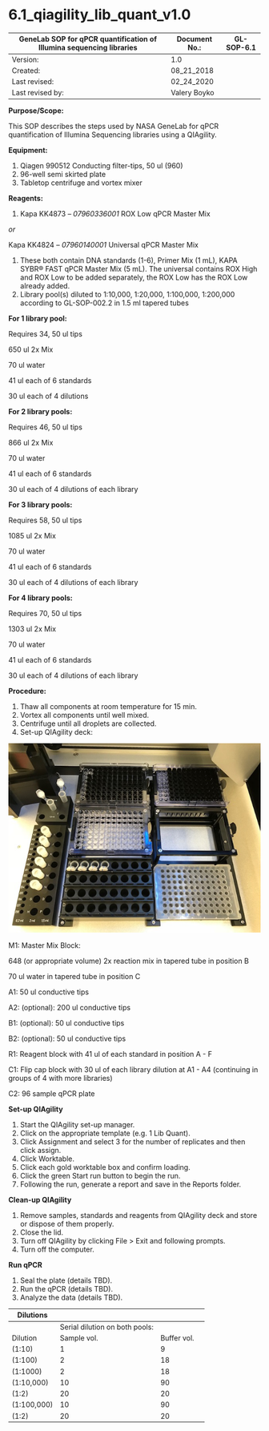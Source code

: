 # 6.1\_qiagility\_lib\_quant\_v1.0

| **GeneLab SOP for qPCR quantification of Illumina sequencing libraries** | Document No.: | GL-SOP-6.1 |
| ------------------------------------------------------------------------ | ------------- | ---------- |
| Version:                                                                 | 1.0           |            |
| Created:                                                                 | 08\_21\_2018  |            |
| Last revised:                                                            | 02\_24\_2020  |            |
| Last revised by:                                                         | Valery Boyko  |            |

**Purpose/Scope:**

This SOP describes the steps used by NASA GeneLab for qPCR quantification of Illumina Sequencing libraries using a QIAgility.

**Equipment:**

1. Qiagen 990512 Conducting filter-tips, 50 ul (960)
2. 96-well semi skirted plate
3. Tabletop centrifuge and vortex mixer

**Reagents:**

1. Kapa KK4873 _– 07960336001_ ROX Low qPCR Master Mix

_or_

Kapa KK4824 _– 07960140001_ Universal qPCR Master Mix

1. These both contain DNA standards (1-6), Primer Mix (1 mL), KAPA SYBR® FAST qPCR Master Mix (5 mL). The universal contains ROX High and ROX Low to be added separately, the ROX Low has the ROX Low already added.
2. Library pool(s) diluted to 1:10,000, 1:20,000, 1:100,000, 1:200,000 according to GL-SOP-002.2 in 1.5 ml tapered tubes

**For 1 library pool:**

Requires 34, 50 ul tips

650 ul 2x Mix

70 ul water

41 ul each of 6 standards

30 ul each of 4 dilutions

**For 2 library pools:**

Requires 46, 50 ul tips

866 ul 2x Mix

70 ul water

41 ul each of 6 standards

30 ul each of 4 dilutions of each library

**For 3 library pools:**

Requires 58, 50 ul tips

1085 ul 2x Mix

70 ul water

41 ul each of 6 standards

30 ul each of 4 dilutions of each library

**For 4 library pools:**

Requires 70, 50 ul tips

1303 ul 2x Mix

70 ul water

41 ul each of 6 standards

30 ul each of 4 dilutions of each library

**Procedure:**

1. Thaw all components at room temperature for 15 min.
2. Vortex all components until well mixed.
3. Centrifuge until all droplets are collected.
4. Set-up QIAgility deck:

![](<../.gitbook/assets/0 (3).jpeg>)

M1: Master Mix Block:

648 (or appropriate volume) 2x reaction mix in tapered tube in position B

70 ul water in tapered tube in position C

A1: 50 ul conductive tips

A2: (optional): 200 ul conductive tips

B1: (optional): 50 ul conductive tips

B2: (optional): 50 ul conductive tips

R1: Reagent block with 41 ul of each standard in position A - F

C1: Flip cap block with 30 ul of each library dilution at A1 - A4 (continuing in groups of 4 with more libraries)

C2: 96 sample qPCR plate

**Set-up QIAgility**

1. Start the QIAgility set-up manager.
2. Click on the appropriate template (e.g. 1 Lib Quant).
3. Click Assignment and select 3 for the number of replicates and then click assign.
4. Click Worktable.
5. Click each gold worktable box and confirm loading.
6. Click the green Start run button to begin the run.
7. Following the run, generate a report and save in the Reports folder.

**Clean-up QIAgility**

1. Remove samples, standards and reagents from QIAgility deck and store or dispose of them properly.
2. Close the lid.
3. Turn off QIAgility by clicking File > Exit and following prompts.
4. Turn off the computer.

**Run qPCR**

1. Seal the plate (details TBD).
2. Run the qPCR (details TBD).
3. Analyze the data (details TBD).

| Dilutions   |                                |             |   |
| ----------- | ------------------------------ | ----------- | - |
|             | Serial dilution on both pools: |             |   |
| Dilution    | Sample vol.                    | Buffer vol. |   |
| (1:10)      | 1                              | 9           |   |
| (1:100)     | 2                              | 18          |   |
| (1:1000)    | 2                              | 18          |   |
| (1:10,000)  | 10                             | 90          |   |
| (1:2)       | 20                             | 20          |   |
| (1:100,000) | 10                             | 90          |   |
| (1:2)       | 20                             | 20          |   |
